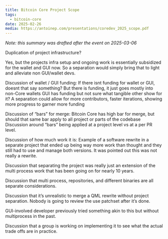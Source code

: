 ```yaml
---
title: Bitcoin Core Project Scope
tags:
  - bitcoin-core
date: 2025-02-26
media: https://antoinep.com/presentations/coredev_2025_scope.pdf
---
```


_Note: this summary was drafted after the event on 2025-03-06_

Duplication of project infrastructure?

Yes, but the projects infra setup and ongoing work is essentially subsidized for
the wallet and GUI now. So a separation would simply bring that to light and
alleviate non GUI/wallet devs.

Discussion of wallet / GUI funding: If there isnt funding for wallet or GUI,
doesnt that say something? But there is funding, it just goes mostly into
non-Core wallets GUI has funding but not sure what tangible other show for it? A
separation could allow for more contributors, faster iterations, showing more
progress to garner more funding

Discussion of “bars” for merge: Bitcoin Core has high bar for merge, but should
that same bar apply to all project or parts of the codebase Discussion around
“bars” being applied at a project level vs at a per PR level.

Discussion of how much work it is: Example of a software rewrite in a separate
project that ended up being way more work than thought and they still had to use
and manage both versions. It was pointed out this was not really a rewrite.

Discussion that separating the project was really just an extension of the multi
process work that has been going on for nearly 10 years.

Discussion that multi process, repositories, and different binaries are all
separate considerations.

Discussion that it’s unrealistic to merge a QML rewrite without project
separation. Nobody is going to review the use patchset after it’s done.

GUI-involved developer previously tried something akin to this but without
multiprocess in the past.

Discussion that a group is working on implementing it to see what the actual
trade offs are in practice.
